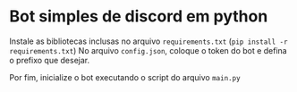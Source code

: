 # Bot simples de discord em python

Instale as bibliotecas inclusas no arquivo `requirements.txt` (`pip install -r requirements.txt`)
No arquivo `config.json`, coloque o token do bot e defina o prefixo que desejar.

Por fim, inicialize o bot executando o script do arquivo `main.py`
